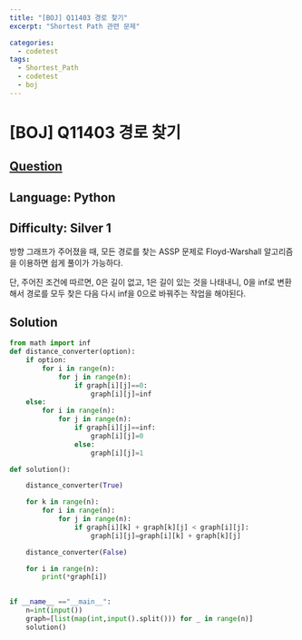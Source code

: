 ```yaml
---
title: "[BOJ] Q11403 경로 찾기"
excerpt: "Shortest Path 관련 문제"

categories:
  - codetest
tags:
  - Shortest_Path
  - codetest
  - boj
---
```

# [BOJ] Q11403 경로 찾기
## [Question](https://www.acmicpc.net/problem/11403)
## Language: Python
## Difficulty: Silver 1

방향 그래프가 주어졌을 때, 모든 경로를 찾는 ASSP 문제로 Floyd-Warshall 알고리즘을 이용하면 쉽게 풀이가 가능하다.

단, 주어진 조건에 따르면, 0은 길이 없고, 1은 길이 있는 것을 나태내니, 0을 inf로 변환해서 경로를 모두 찾은 다음 다시 inf을 0으로 바꿔주는 작업을 해야된다.

## Solution

```python
from math import inf
def distance_converter(option):
    if option:
        for i in range(n):
            for j in range(n):
                if graph[i][j]==0:
                    graph[i][j]=inf
    else:
        for i in range(n):
            for j in range(n):
                if graph[i][j]==inf:
                    graph[i][j]=0
                else:
                    graph[i][j]=1

def solution():

    distance_converter(True)

    for k in range(n):
        for i in range(n):
            for j in range(n):
                if graph[i][k] + graph[k][j] < graph[i][j]:
                    graph[i][j]=graph[i][k] + graph[k][j]

    distance_converter(False)

    for i in range(n):
        print(*graph[i])
    

if __name__ =="__main__":
    n=int(input())
    graph=[list(map(int,input().split())) for _ in range(n)]
    solution()
```
